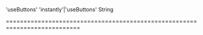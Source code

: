 <!--merge--><!--/merge-->
<!--default-->'useButtons'<!--/default-->
<!--acceptValues-->'instantly'|'useButtons'<!--/acceptValues-->
<!--type-->String<!--/type-->
===========================================================================

